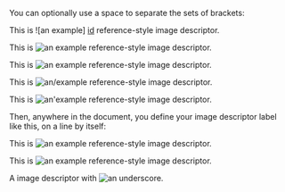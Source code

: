 [id]: http://example.com/  "Optional Title Here"

You can optionally use a space to separate the sets of brackets:

This is ![an example] [id] reference-style image descriptor.

This is ![an example][id] reference-style image descriptor.

This is ![an example][id1] reference-style image descriptor.

This is ![an/example][id1] reference-style image descriptor.

This is ![an'example][id1] reference-style image descriptor.

Then, anywhere in the document, you define your image descriptor label like this, on a line by itself:

This is ![an example][id2] reference-style image descriptor.

This is ![an example][id3] reference-style image descriptor.

A image descriptor with ![an underscore][underscore].

[id1]: http://example.com/  'Optional Title Here'

[id2]: http://example.com/  (Optional Title Here)

[id3]: http://example.com/

[underscore]: http://example.com/#_a_b

